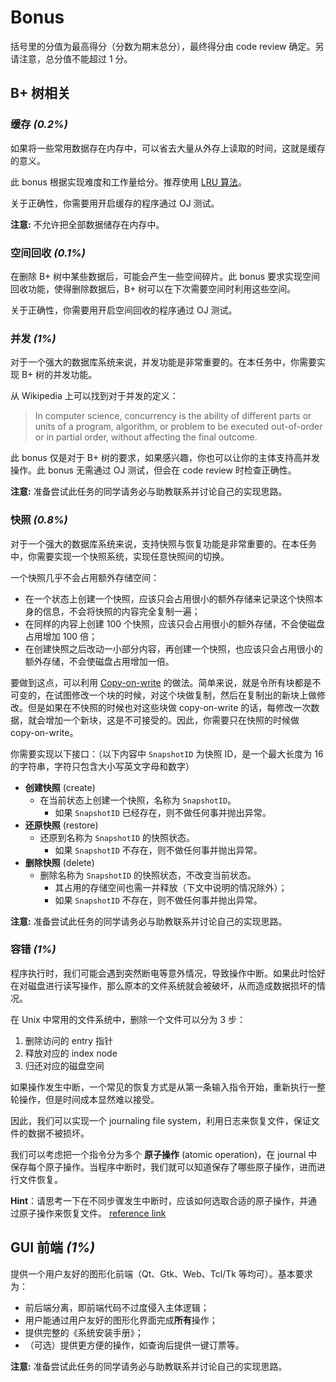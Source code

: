 # Bonus

括号里的分值为最高得分（分数为期末总分），最终得分由 code review 确定。另请注意，总分值不能超过 1 分。

## B+ 树相关

### 缓存 *(0.2%)*

如果将一些常用数据存在内存中，可以省去大量从外存上读取的时间，这就是缓存的意义。

此 bonus 根据实现难度和工作量给分。推荐使用 [LRU 算法](https://en.wikipedia.org/wiki/Cache_replacement_policies#Least_recently_used_(LRU))。

关于正确性，你需要用开启缓存的程序通过 OJ 测试。

**注意:** 不允许把全部数据储存在内存中。

### 空间回收 *(0.1%)*

在删除 B+ 树中某些数据后，可能会产生一些空间碎片。此 bonus 要求实现空间回收功能，使得删除数据后，B+ 树可以在下次需要空间时利用这些空间。

关于正确性，你需要用开启空间回收的程序通过 OJ 测试。

### 并发 *(1%)*

对于一个强大的数据库系统来说，并发功能是非常重要的。在本任务中，你需要实现 B+ 树的并发功能。

从 Wikipedia 上可以找到对于并发的定义：

> In computer science, concurrency is the ability of different parts or units of a program, algorithm, or problem to be executed out-of-order or in partial order, without affecting the final outcome.

此 bonus 仅是对于 B+ 树的要求，如果感兴趣，你也可以让你的主体支持高并发操作。此 bonus 无需通过 OJ 测试，但会在 code review 时检查正确性。

**注意:** 准备尝试此任务的同学请务必与助教联系并讨论自己的实现思路。

### 快照 *(0.8%)*

对于一个强大的数据库系统来说，支持快照与恢复功能是非常重要的。在本任务中，你需要实现一个快照系统，实现任意快照间的切换。

一个快照几乎不会占用额外存储空间：

- 在一个状态上创建一个快照，应该只会占用很小的额外存储来记录这个快照本身的信息，不会将快照的内容完全复制一遍；
- 在同样的内容上创建 100 个快照，应该只会占用很小的额外存储，不会使磁盘占用增加 100 倍；
- 在创建快照之后改动一小部分内容，再创建一个快照，也应该只会占用很小的额外存储，不会使磁盘占用增加一倍。

要做到这点，可以利用 [Copy-on-write](https://en.wikipedia.org/wiki/Copy-on-write) 的做法。简单来说，就是令所有块都是不可变的，在试图修改一个块的时候，对这个块做复制，然后在复制出的新块上做修改。但是如果在不快照的时候也对这些块做 copy-on-write 的话，每修改一次数据，就会增加一个新块，这是不可接受的。因此，你需要只在快照的时候做 copy-on-write。

你需要实现以下接口：（以下内容中 `SnapshotID` 为快照 ID，是一个最大长度为 16 的字符串，字符只包含大小写英文字母和数字）
- **创建快照** (create)
  - 在当前状态上创建一个快照，名称为 `SnapshotID`。
    - 如果 `SnapshotID` 已经存在，则不做任何事并抛出异常。
- **还原快照** (restore)
  - 还原到名称为 `SnapshotID` 的快照状态。
    - 如果 `SnapshotID` 不存在，则不做任何事并抛出异常。
- **删除快照** (delete)
  - 删除名称为 `SnapshotID` 的快照状态，不改变当前状态。
    - 其占用的存储空间也需一并释放（下文中说明的情况除外）；
    - 如果 `SnapshotID` 不存在，则不做任何事并抛出异常。

**注意:** 准备尝试此任务的同学请务必与助教联系并讨论自己的实现思路。

### 容错 *(1%)*

程序执行时，我们可能会遇到突然断电等意外情况，导致操作中断。如果此时恰好在对磁盘进行读写操作，那么原本的文件系统就会被破坏，从而造成数据损坏的情况。

在 Unix 中常用的文件系统中，删除一个文件可以分为 3 步：

1. 删除访问的 entry 指针
2. 释放对应的 index node
3. 归还对应的磁盘空间

如果操作发生中断，一个常见的恢复方式是从第一条输入指令开始，重新执行一整轮操作，但是时间成本显然难以接受。

因此，我们可以实现一个 journaling file system，利用日志来恢复文件，保证文件的数据不被损坏。

我们可以考虑把一个指令分为多个 **原子操作** (atomic operation)，在 journal 中保存每个原子操作。当程序中断时，我们就可以知道保存了哪些原子操作，进而进行文件恢复。

**Hint**：请思考一下在不同步骤发生中断时，应该如何选取合适的原子操作，并通过原子操作来恢复文件。 [reference link](https://en.wikipedia.org/wiki/Journaling_file_system)

## GUI 前端 *(1%)*

提供一个用户友好的图形化前端（Qt、Gtk、Web、Tcl/Tk 等均可）。基本要求为：

- 前后端分离，即前端代码不过度侵入主体逻辑；
- 用户能通过用户友好的图形化界面完成**所有**操作；
- 提供完整的《系统安装手册》；
- （可选）提供更方便的操作，如查询后提供一键订票等。

**注意:** 准备尝试此任务的同学请务必与助教联系并讨论自己的实现思路。
